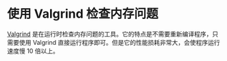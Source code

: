 # 使用 Valgrind 检查内存问题

[Valgrind](https://valgrind.org/) 是在运行时检查内存问题的工具。它的特点是不需要重新编译程序，只需要使用 Valgrind 直接运行程序即可。但是它的性能损耗非常大，会使程序运行速度慢 10 倍以上。
